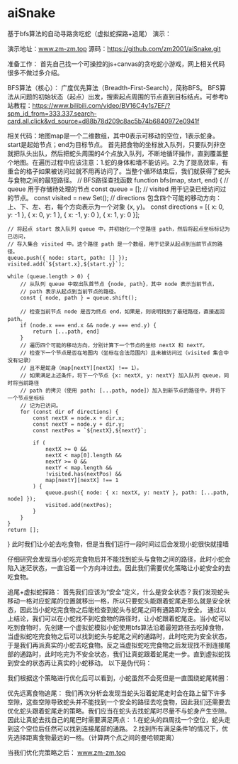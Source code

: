 # aiSnake
基于bfs算法的自动寻路贪吃蛇（虚拟蛇探路+追尾）
演示：
 
演示地址：www.zm-zm.top
源码：https://github.com/zm2001/aiSnake.git

准备工作：
首先自己找一个可操控的js+canvas的贪吃蛇小游戏，网上相关代码很多不做过多介绍。 

BFS算法（核心）：
广度优先算法（Breadth-First-Search），简称BFS。
BFS算法从问题的初始状态（起点）出发，搜索起点周围的节点直到目标结点。可参考b站教程：https://www.bilibili.com/video/BV16C4y1s7EF/?spm_id_from=333.337.search-card.all.click&vd_source=d88b78d209c8ac5b74b6840972e0941f
 
相关代码：地图map是一个二维数组，其中0表示可移动的空位，1表示蛇身。start是起始节点；end为目标节点。
首先把食物的坐标放入队列，只要队列非空就把队头出队，然后把蛇头周围的4个点放入队列，不断地循环操作，直到覆盖整个地图。在遍历过程中应该注意：1.蛇的身体和墙不能访问。2.为了提高效率，有重合的格子如果被访问过就不用再访问了。当整个循环结束后，我们就获得了蛇头与食物之间的最短路径。
// BFS路径查找函数
function bfs(map, start, end) {
    // queue 用于存储待处理的节点
    const queue = [];
    // visited 用于记录已经访问过的节点。
    const visited = new Set();
    // directions 包含四个可能的移动方向：上、下、左、右，每个方向表示为一个对象 {x, y}。
    const directions = [{ x: 0, y: -1 }, { x: 0, y: 1 }, { x: -1, y: 0 }, { x: 1, y: 0 }];

    // 将起点 start 放入队列 queue 中，并初始化一个空路径 path，然后将起点坐标标记为已访问，
    // 存入集合 visited 中。这个路径 path 是一个数组，用于记录从起点到当前节点的路径。
    queue.push({ node: start, path: [] });
    visited.add(`${start.x},${start.y}`);

    while (queue.length > 0) {
        // 从队列 queue 中取出队首节点 {node, path}，其中 node 表示当前节点，
        // path 表示从起点到当前节点的路径。
        const { node, path } = queue.shift();

        // 检查当前节点 node 是否为终点 end，如果是，则说明找到了最短路径，直接返回 path。
        if (node.x === end.x && node.y === end.y) {
            return [...path, end]
        }
        // 遍历四个可能的移动方向，分别计算下一个节点的坐标 nextX 和 nextY。
        // 检查下一个节点是否在地图内（坐标在合法范围内）且未被访问过（visited 集合中没有记录）
        // 且不是蛇身（map[nextY][nextX] !== 1）。
        // 如果满足上述条件，将下一个节点 {x: nextX, y: nextY} 加入队列 queue，同时将当前路径
        // path 的拷贝（使用 path: [...path, node]）加入到新节点的路径中，并将下一个节点坐标标
        // 记为已访问。
        for (const dir of directions) {
            const nextX = node.x + dir.x;
            const nextY = node.y + dir.y;
            const nextPos = `${nextX},${nextY}`;

            if (
                nextX >= 0 &&
                nextX < map[0].length &&
                nextY >= 0 &&
                nextY < map.length &&
                !visited.has(nextPos) &&
                map[nextY][nextX] !== 1
            ) {
                queue.push({ node: { x: nextX, y: nextY }, path: [...path, node] });
                visited.add(nextPos);
            }
        }
    }
    return [];
}
此时我们让小蛇去吃食物，但是当我们运行一段时间过后会发现小蛇很快就撞墙
 
仔细研究会发现当小蛇吃完食物后并不能找到蛇头与食物之间的路径，此时小蛇会陷入迷茫状态，一直沿着一个方向冲过去。因此我们需要优化策略让小蛇安全的去吃食物。

追尾+虚拟蛇探路：
	首先我们应该为“安全”定义，什么是安全状态？我们发现蛇头移动一格对应蛇尾的位置就移出一格，所以只要蛇头能跟着蛇尾走那么就是安全状态，因此当小蛇吃完食物之后能检查到蛇头与蛇尾之间有通路即为安全。
通过以上结论，我们可以在小蛇找不到吃食物的路径时，让小蛇跟着蛇尾走。当小蛇可以吃到食物时，先创建一个虚拟蛇模拟小蛇使用bfs算法沿着最短路径去吃掉食物，当虚拟蛇吃完食物之后可以找到蛇头与蛇尾之间的通路时，此时吃完为安全状态，于是我们再派真实的小蛇去吃食物。反之当虚拟蛇吃完食物之后发现找不到连接尾部的通路时，此时吃完为不安全状态，我们让真蛇跟着蛇尾走一步。直到虚拟蛇找到安全的状态再让真实的小蛇移动。
以下是伪代码：
 

我们根据这个策略进行优化后可以看到，小蛇虽然不会死但是一直围绕蛇尾转圈：

优先远离食物追尾：
我们再次分析会发现当蛇头沿着蛇尾走时会在路上留下许多空隙，这些空隙导致蛇头并不能找到一个安全的路径去吃食物，因此我们还需要去优化蛇头跟着蛇尾走的策略。我们应当在蛇头去找蛇尾时尽量不与蛇身产生空隙。
因此让真蛇去找自己的尾巴时需要满足两点：
1.在蛇头的四周找一个空位，蛇头走到这个空位后任然可以找到连接尾部的通路。
2.找到所有满足条件1的情况下，优先选择距离食物最远的一格。（计算两个点之间的曼哈顿距离）
 
当我们优化完策略之后：
 www.zm-zm.top
